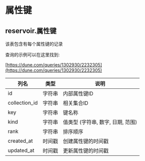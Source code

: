 # 属性键

## **reservoir.属性键**

该表包含有每个属性键的记录

查询的示例可以在这里找到:

[https://dune.com/queries/1302930/2232305](https://dune.com/queries/1302930/2232305)

| **列名** | **类型**  | **说明**                          |
|-----------------|-----------|------------------------------------------|
| id              | 字符串    | 内部属性键ID                |
| collection\_id  | 字符串    | 相关集合ID                 |
| key             | 字符串    | 键名称                |
| kind            | 字符串    | 值类型 (字符串, 数字, 日期, 范围) |
| rank            | 字符串    | 排序顺序                               |
| created\_at     | 时间戳 | 创建属性键的时间戳  |
| updated\_at     | 时间戳 | 更新属性键的时间戳  |
